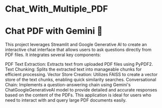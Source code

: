 # Chat_With_Multiple_PDF
# Chat PDF with Gemini 💁
This project leverages Streamlit and Google Generative AI to create an interactive chat interface that allows users to ask questions directly from PDF files. It integrates several key components:

PDF Text Extraction: Extracts text from uploaded PDF files using PyPDF2.
Text Chunking: Splits the extracted text into manageable chunks for efficient processing.
Vector Store Creation: Utilizes FAISS to create a vector store of the text chunks, enabling quick similarity searches.
Conversational Chain: Implements a question-answering chain using Gemini's ChatGoogleGenerativeAI model to provide detailed and accurate responses based on the content of the PDFs.
This application is ideal for users who need to interact with and query large PDF documents easily.
